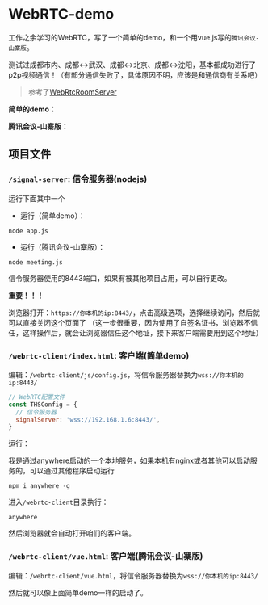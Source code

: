 # WebRTC-demo

工作之余学习的WebRTC，写了一个简单的demo，和一个用vue.js写的`腾讯会议-山寨版`。

测试过成都市内、成都↔武汉、成都↔北京、成都↔沈阳，基本都成功进行了p2p视频通信！（有部分通信失败了，具体原因不明，应该是和通信商有关系吧）

> 参考了[WebRtcRoomServer](https://github.com/qdgx/WebRtcRoomServer)

**简单的demo：**


**腾讯会议-山寨版：**


## 项目文件

### `/signal-server`: 信令服务器(nodejs)

运行下面其中一个

- 运行（简单demo）：

``` shell
node app.js
```

- 运行（腾讯会议-山寨版）：

``` shell
node meeting.js
```

信令服务器使用的8443端口，如果有被其他项目占用，可以自行更改。

**重要！！！**

浏览器打开：`https://你本机的ip:8443/`，点击高级选项，选择继续访问，然后就可以直接关闭这个页面了
（这一步很重要，因为使用了自签名证书，浏览器不信任，这样操作后，就会让浏览器信任这个地址，接下来客户端需要用到这个地址）

### `/webrtc-client/index.html`: 客户端(简单demo)

编辑：`/webrtc-client/js/config.js`，将信令服务器替换为`wss://你本机的ip:8443/`

``` js
// WebRTC配置文件
const THSConfig = {
  // 信令服务器
  signalServer: 'wss://192.168.1.6:8443/',
}
```

运行：

我是通过anywhere启动的一个本地服务，如果本机有nginx或者其他可以启动服务的，可以通过其他程序启动运行

``` shell
npm i anywhere -g
```

进入`/webrtc-client`目录执行：

``` shell
anywhere
```

然后浏览器就会自动打开咱们的客户端。

### `/webrtc-client/vue.html`: 客户端(腾讯会议-山寨版)

编辑：`/webrtc-client/vue.html`，将信令服务器替换为`wss://你本机的ip:8443/`

然后就可以像上面简单demo一样的启动了。
